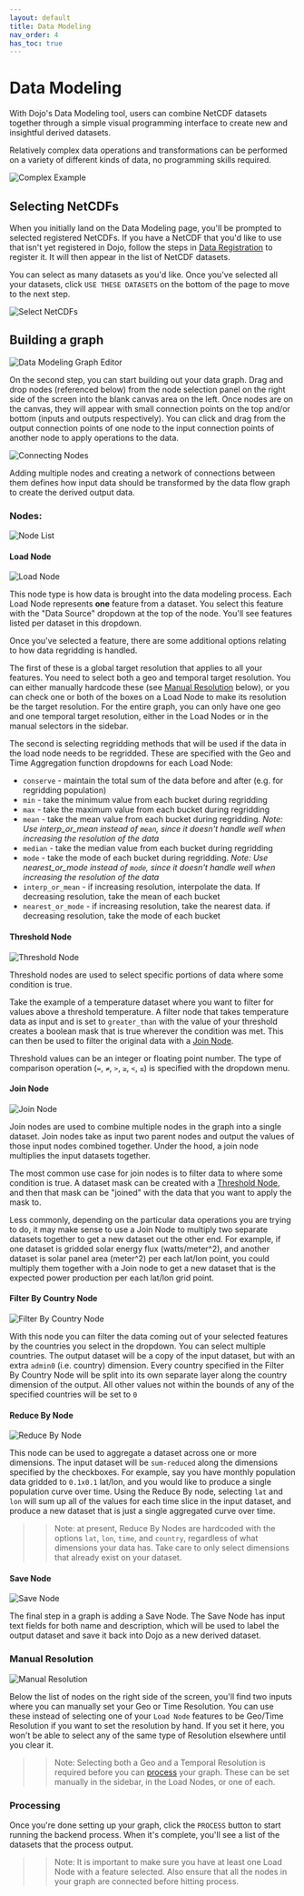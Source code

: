 ```yaml
---
layout: default
title: Data Modeling
nav_order: 4
has_toc: true
---
```


# Data Modeling

With Dojo's Data Modeling tool, users can combine NetCDF datasets together through a simple visual programming interface to create new and insightful derived datasets.

Relatively complex data operations and transformations can be performed on a variety of different kinds of data, no programming skills required.

![Complex Example](imgs/data-modeling-complex-example.png)


## Selecting NetCDFs

When you initially land on the Data Modeling page, you'll be prompted to selected registered NetCDFs. If you have a NetCDF that you'd like to use that isn't yet registered in Dojo, follow the steps in [Data Registration](./data-registration) to register it. It will then appear in the list of NetCDF datasets.

You can select as many datasets as you'd like. Once you've selected all your datasets, click `USE THESE DATASETS` on the bottom of the page to move to the next step.

![Select NetCDFs](imgs/data-modeling-select-netcdfs.png)


## Building a graph

![Data Modeling Graph Editor](imgs/data-modeling-empty-canvas.png)


On the second step, you can start building out your data graph. Drag and drop nodes (referenced below) from the node selection panel on the right side of the screen into the blank canvas area on the left. Once nodes are on the canvas, they will appear with small connection points on the top and/or bottom (inputs and outputs respectively). You can click and drag from the output connection points of one node to the input connection points of another node to apply operations to the data.

![Connecting Nodes](imgs/data-modeling-connecting-nodes.png)


Adding multiple nodes and creating a network of connections between them defines how input data should be transformed by the data flow graph to create the derived output data.

### Nodes:

![Node List](imgs/data-modeling-node-list.png)


#### Load Node

![Load Node](imgs/data-modeling-load-node.png)


This node type is how data is brought into the data modeling process. Each Load Node represents **one** feature from a dataset. You select this feature with the "Data Source" dropdown at the top of the node. You'll see features listed per dataset in this dropdown.

Once you've selected a feature, there are some additional options relating to how data regridding is handled.

The first of these is a global target resolution that applies to all your features. You need to select both a geo and temporal target resolution. You can either manually hardcode these (see [Manual Resolution](#manual-resolution) below), or you can check one or both of the boxes on a Load Node to make its resolution be the target resolution. For the entire graph, you can only have one geo and one temporal target resolution, either in the Load Nodes or in the manual selectors in the sidebar.

The second is selecting regridding methods that will be used if the data in the load node needs to be regridded. These are specified with the Geo and Time Aggregation function dropdowns for each Load Node:
- `conserve` - maintain the total sum of the data before and after (e.g. for regridding population)
- `min` - take the minimum value from each bucket during regridding
- `max` - take the maximum value from each bucket during regridding
- `mean` - take the mean value from each bucket during regridding. *Note: Use interp_or_mean instead of `mean`, since it doesn't handle well when increasing the resolution of the data*
- `median` - take the median value from each bucket during regridding
- `mode`  - take the mode of each bucket during regridding. *Note: Use nearest_or_mode instead of `mode`, since it doesn't handle well when increasing the resolution of the data*
- `interp_or_mean`  - if increasing resolution, interpolate the data. If decreasing resolution, take the mean of each bucket
- `nearest_or_mode`  - if increasing resolution, take the nearest data. if decreasing resolution, take the mode of each bucket

#### Threshold Node
![Threshold Node](imgs/data-modeling-threshold-node.png)


Threshold nodes are used to select specific portions of data where some condition is true.

Take the example of a temperature dataset where you want to filter for values above a threshold temperature. A filter node that takes temperature data as input and is set to `greater_than` with the value of your threshold creates a boolean mask that is true wherever the condition was met. This can then be used to filter the original data with a [Join Node](#join-node).

Threshold values can be an integer or floating point number. The type of comparison operation (`=`, `≠`, `>`, `≥`, `<`, `≤`)  is specified with the dropdown menu.


#### Join Node
![Join Node](imgs/data-modeling-join-node.png)


Join nodes are used to combine multiple nodes in the graph into a single dataset. Join nodes take as input two parent nodes and output the values of those input nodes combined together. Under the hood, a join node multiplies the input datasets together.

The most common use case for join nodes is to filter data to where some condition is true. A dataset mask can be created with a [Threshold Node](#threshold-node), and then that mask can be "joined" with the data that you want to apply the mask to.

Less commonly, depending on the particular data operations you are trying to do, it may make sense to use a Join Node to multiply two separate datasets together to get a new dataset out the other end. For example, if one dataset is gridded solar energy flux (watts/meter^2), and another dataset is solar panel area (meter^2) per each lat/lon point, you could multiply them together with a Join node to get a new dataset that is the expected power production per each lat/lon grid point.

#### Filter By Country Node 
![Filter By Country Node](imgs/data-modeling-filter-by-country-node.png)


With this node you can filter the data coming out of your selected features by the countries you select in the dropdown. You can select multiple countries. The output dataset will be a copy of the input dataset, but with an extra `admin0` (i.e. country) dimension. Every country specified in the Filter By Country Node will be split into its own separate layer along the country dimension of the output. All other values not within the bounds of any of the specified countries will be set to `0`


#### Reduce By Node
![Reduce By Node](imgs/data-modeling-reduce-by-node.png)


This node can be used to aggregate a dataset across one or more dimensions. The input dataset will be `sum-reduced` along the dimensions specified by the checkboxes. For example, say you have monthly population data gridded to `0.1x0.1` lat/lon, and you would like to produce a single population curve over time. Using the Reduce By node, selecting `lat` and `lon` will sum up all of the values for each time slice in the input dataset, and produce a new dataset that is just a single aggregated curve over time.

>> Note: at present, Reduce By Nodes are hardcoded with the options `lat`, `lon`, `time`, and `country`, regardless of what dimensions your data has. Take care to only select dimensions that already exist on your dataset.

#### Save Node
![Save Node](imgs/data-modeling-save-node.png)


The final step in a graph is adding a Save Node. The Save Node has input text fields for both name and description, which will be used to label the output dataset and save it back into Dojo as a new derived dataset.

### Manual Resolution
![Manual Resolution](imgs/data-modeling-manual-resolution.png)


Below the list of nodes on the right side of the screen, you'll find two inputs where you can manually set your Geo or Time Resolution. You can use these instead of selecting one of your `Load Node` features to be Geo/Time Resolution if you want to set the resolution by hand. If you set it here, you won't be able to select any of the same type of Resolution elsewhere until you clear it.

>> Note: Selecting both a Geo and a Temporal Resolution is required before you can [process](#processing) your graph. These can be set manually in the sidebar, in the Load Nodes, or one of each.

### Processing
Once you're done setting up your graph, click the `PROCESS` button to start running the backend process. When it's complete, you'll see a list of the datasets that the process output. 

>> Note: It is important to make sure you have at least one Load Node with a feature selected. Also ensure that all the nodes in your graph are connected before hitting process.